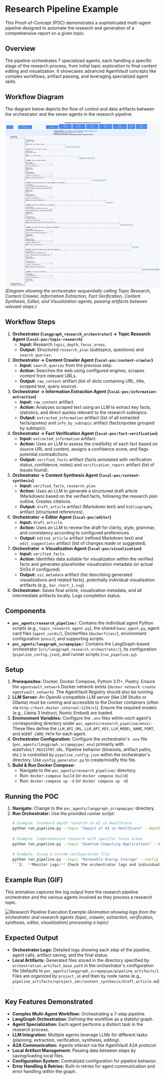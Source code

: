 # Research Pipeline Example

This Proof-of-Concept (POC) demonstrates a sophisticated multi-agent pipeline designed to automate the research and generation of a comprehensive report on a given topic.

## Overview

The pipeline orchestrates 7 specialized agents, each handling a specific stage of the research process, from initial topic exploration to final content editing and visualization. It showcases advanced AgentVault concepts like complex workflows, artifact passing, and leveraging specialized agent skills.

## Workflow Diagram

The diagram below depicts the flow of control and data artifacts between the orchestrator and the seven agents in the research pipeline.

![Research Pipeline Workflow Diagram](../assets/images/researchpipe.png)
*(Diagram showing the orchestrator sequentially calling Topic Research, Content Crawler, Information Extraction, Fact Verification, Content Synthesis, Editor, and Visualization agents, passing artifacts between relevant steps.)*

## Workflow Steps

1.  **Orchestrator (`langgraph_research_orchestrator`) -> Topic Research Agent (`local-poc/topic-research`)**
    *   **Input:** Research `topic`, `depth`, `focus_areas`.
    *   **Output:** Structured `research_plan` (subtopics, questions) and `search_queries`.
2.  **Orchestrator -> Content Crawler Agent (`local-poc/content-crawler`)**
    *   **Input:** `search_queries` from the previous step.
    *   **Action:** Searches the web using configured engines, scrapes content from relevant URLs.
    *   **Output:** `raw_content` artifact (list of dicts containing URL, title, scraped text, query source).
3.  **Orchestrator -> Information Extraction Agent (`local-poc/information-extraction`)**
    *   **Input:** `raw_content` artifact.
    *   **Action:** Analyzes scraped text using an LLM to extract key facts, statistics, and direct quotes relevant to the research subtopics.
    *   **Output:** `extracted_information` artifact (list of all extracted facts/quotes) and `info_by_subtopic` artifact (facts/quotes grouped by subtopic).
4.  **Orchestrator -> Fact Verification Agent (`local-poc/fact-verification`)**
    *   **Input:** `extracted_information` artifact.
    *   **Action:** Uses an LLM to assess the credibility of each fact based on source URL and content, assigns a confidence score, and flags potential contradictions.
    *   **Output:** `verified_facts` artifact (facts annotated with verification status, confidence, notes) and `verification_report` artifact (list of issues found).
5.  **Orchestrator -> Content Synthesis Agent (`local-poc/content-synthesis`)**
    *   **Input:** `verified_facts`, `research_plan`.
    *   **Action:** Uses an LLM to generate a structured draft article (Markdown) based on the verified facts, following the research plan outline. Creates citations.
    *   **Output:** `draft_article` artifact (Markdown text) and `bibliography` artifact (structured references).
6.  **Orchestrator -> Editor Agent (`local-poc/editor`)**
    *   **Input:** `draft_article`.
    *   **Action:** Uses an LLM to review the draft for clarity, style, grammar, and consistency according to configured preferences.
    *   **Output:** `edited_article` artifact (refined Markdown text) and `edit_suggestions` artifact (list of changes made or suggested).
7.  **Orchestrator -> Visualization Agent (`local-poc/visualization`)**
    *   **Input:** `verified_facts`.
    *   **Action:** Identifies data suitable for visualization within the verified facts and generates placeholder visualization metadata (or actual SVGs if configured).
    *   **Output:** `viz_metadata` artifact (list describing generated visualizations and related facts), potentially individual visualization artifacts (e.g., `bar_chart_1.svg`).
8.  **Orchestrator:** Saves final article, visualization metadata, and all intermediate artifacts locally. Logs completion status.

## Components

*   **`poc_agents/research_pipeline/`**: Contains the individual agent Python scripts (e.g., `topic_research_agent.py`), the shared `base_agent.py`, agent card files (`agent_cards/`), Dockerfiles (`dockerfiles/`), environment configuration (`envs/`), and supporting scripts.
*   **`poc_agents/langgraph_scrapepipe/`**: Contains the LangGraph-based orchestrator (`src/langgraph_research_orchestrator/`), its configuration (`pipeline_config.json`), and runner scripts (`run_pipeline.py`).

## Setup

1.  **Prerequisites:** Docker, Docker Compose, Python 3.11+, Poetry. Ensure the `agentvault_network` Docker network exists (`docker network create agentvault_network`). The AgentVault Registry should also be running.
2.  **LLM Server:** An OpenAI-compatible LLM server (like LM Studio or Ollama) must be running and accessible to the Docker containers (often via `http://host.docker.internal:1234/v1`). Ensure the required models (e.g., Llama 3 Instruct, Nomic Embed) are loaded.
3.  **Environment Variables:** Configure the `.env` files within *each* agent's corresponding directory under `poc_agents/research_pipeline/envs/`. These files define the `LLM_API_URL`, `LLM_API_KEY`, `LLM_MODEL_NAME`, `PORT`, and `AGENT_CARD_PATH` for each agent.
4.  **Orchestrator Configuration:** Configure the orchestrator's `.env` file (`poc_agents/langgraph_scrapepipe/.env`) primarily with `AGENTVAULT_REGISTRY_URL`. Pipeline behavior (timeouts, artifact paths, etc.) is controlled by `pipeline_config.json` within the orchestrator's directory. Use `config_generator.py` to create/modify this file.
5.  **Build & Run Docker Compose:**
    *   Navigate to the `poc_agents/research_pipeline/` directory.
    *   Run: `docker-compose build` (or `docker compose build`)
    *   Run: `docker-compose up -d` (or `docker compose up -d`)

## Running the POC

1.  **Navigate:** Change to the `poc_agents/langgraph_scrapepipe/` directory.
2.  **Run Orchestrator:** Use the provided runner script:
    ```bash
    # Example: Standard depth research on AI in Healthcare
    python run_pipeline.py --topic "Impact of AI on Healthcare" --depth standard

    # Example: Comprehensive research with specific focus areas
    python run_pipeline.py --topic "Quantum Computing Applications" --depth comprehensive --focus-areas "Cryptography" "Drug Discovery"

    # Example: Using a custom configuration file
    python run_pipeline.py --topic "Renewable Energy Storage" --config my_custom_config.json
    ```3.  **Monitor Logs:** Check the orchestrator logs and individual agent logs via `docker logs <container_name>`.

## Example Run (GIF)

This animation captures the log output from the research pipeline orchestrator and the various agents involved as they process a research topic.

![Research Pipeline Execution Example](../assets/gifs/researchpipe.gif)
*(Animation showing logs from the orchestrator and research agents (topic, crawler, extraction, verification, synthesis, editor, visualization) processing a topic)*

## Expected Output

*   **Orchestrator Logs:** Detailed logs showing each step of the pipeline, agent calls, artifact saving, and the final status.
*   **Local Artifacts:** Generated files stored in the directory specified by `orchestration.artifact_base_path` in the orchestrator's configuration file (defaults to `poc_agents/langgraph_scrapepipe/pipeline_artifacts/`). Files are organized by `project_id` and then by node name (e.g., `pipeline_artifacts/<project_id>/content_synthesis/draft_article.md`).

## Key Features Demonstrated

*   **Complex Multi-Agent Workflow:** Orchestrating a 7-step pipeline.
*   **LangGraph Orchestration:** Defining the workflow as a stateful graph.
*   **Agent Specialization:** Each agent performs a distinct task in the research process.
*   **LLM Integration:** Multiple agents leverage LLMs for different tasks (planning, extraction, verification, synthesis, editing).
*   **A2A Communication:** Agents interact via the AgentVault A2A protocol.
*   **Local Artifact Management:** Passing data between steps by saving/loading local files.
*   **Configuration System:** Centralized configuration for pipeline behavior.
*   **Error Handling & Retries:** Built-in retries for agent communication and error handling within the graph.
